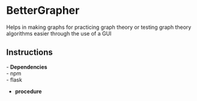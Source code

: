 <h1> BetterGrapher </h1>
Helps in making graphs for practicing graph theory or testing graph theory algorithms easier 
through the use of a GUI

<h2>Instructions</h2>
  - <b>Dependencies</b><br>
    - npm<br>
    - flask<br>
  
  - <b> procedure </b>
